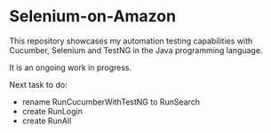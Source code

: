 # Selenium-on-Amazon
This repository showcases my automation testing capabilities with Cucumber, Selenium and TestNG in the Java programming language. 

It is an ongoing work in progress.

Next task to do: 
- rename RunCucumberWithTestNG to RunSearch
- create RunLogin
- create RunAll
